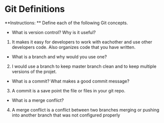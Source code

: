# Git Definitions

**Instructions: ** Define each of the following Git concepts.

* What is version control?  Why is it useful?
1. It makes it easy for developers to work with eachother and use other developers code. Also organizes code that you have written.
* What is a branch and why would you use one?
2. I would use a branch to keep master branch clean and to keep multiple versions of the projet.
* What is a commit? What makes a good commit message?
3. A commit is a save point the file or files in your git repo.
* What is a merge conflict?
4. A merge conflict is a conflict between two branches merging or pushing into another branch that was not configured properly